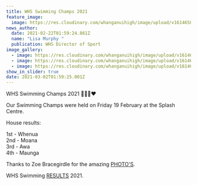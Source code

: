 ```yaml
---
title: WHS Swimming Champs 2021
feature_image:
  image: https://res.cloudinary.com/whanganuihigh/image/upload/v1614650386/News/Aria_Bannister.jpg
news_author:
  date: 2021-02-22T01:59:24.861Z
  name: "Lisa Murphy "
  publication: WHS Director of Sport
image_gallery:
  - image: https://res.cloudinary.com/whanganuihigh/image/upload/v1614650406/News/starting.jpg
  - image: https://res.cloudinary.com/whanganuihigh/image/upload/v1614650420/News/Ethan_Bryers.jpg
  - image: https://res.cloudinary.com/whanganuihigh/image/upload/v1614650455/News/crowd_at_WHS_swimming.jpg
show_in_slider: true
date: 2021-03-02T01:59:25.001Z
---
```

WHS Swimming Champs 2021 💚💙💛❤️

Our Swimming Champs were held on Friday 19 February at the Splash Centre.  

House results:  

1st - Whenua  
2nd - Moana  
3rd - Awa  
4th - Maunga 

Thanks to Zoe Bracegirdle for the amazing [PHOTO'S](https://zoebracegirdlephotography.pixieset.com/swimmingsports/).

WHS Swimming [RESULTS](https://docs.google.com/spreadsheets/d/e/2PACX-1vQJoAdHNBTkht82wwu7Swa1IJtvdlUAl2SFp1p7wM085ov3NR0BBsA8swQI-39XeHZgNbO0TX1f1nBC/pubhtml?gid=1331573052&single=true&fbclid=IwAR0GH1fYbcapVJ5uH6_sP2C_OYM3XkA5FAXN1UoIxrgyF9Su3bAjnnGLn_E) 2021.